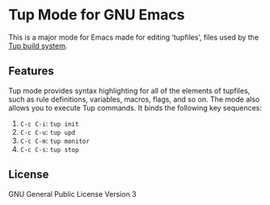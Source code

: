 Tup Mode for GNU Emacs
======================

This is a major mode for Emacs made for editing ‘tupfiles’, files used
by the [Tup build system](http://gittup.com/tup).


Features
--------

Tup mode provides syntax highlighting for all of the elements of
tupfiles, such as rule definitions, variables, macros, flags, and so
on.  The mode also allows you to execute Tup commands.  It binds the
following key sequences:

1. `C-c C-i`: `tup init`
2. `C-c C-u`: `tup upd`
3. `C-c C-m`: `tup monitor`
4. `C-c C-s`: `tup stop`


License
-------

GNU General Public License Version 3
